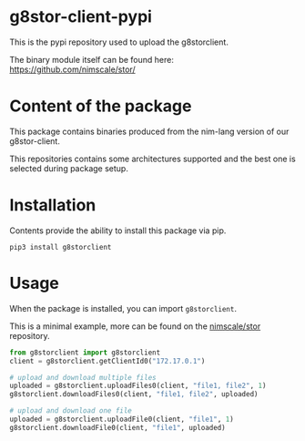 # g8stor-client-pypi
This is the pypi repository used to upload the g8storclient.

The binary module itself can be found here: https://github.com/nimscale/stor/

# Content of the package
This package contains binaries produced from the nim-lang version of our g8stor-client.

This repositories contains some architectures supported and the best one is selected during package setup.

# Installation
Contents provide the ability to install this package via pip.
```
pip3 install g8storclient
```

# Usage
When the package is installed, you can import `g8storclient`.

This is a minimal example, more can be found on the [nimscale/stor](https://github.com/nimscale/stor) repository.

```python
from g8storclient import g8storclient
client = g8storclient.getClientId0("172.17.0.1")

# upload and download multiple files
uploaded = g8storclient.uploadFiles0(client, "file1, file2", 1)
g8storclient.downloadFiles0(client, "file1, file2", uploaded)

# upload and download one file
uploaded = g8storclient.uploadFile0(client, "file1", 1)
g8storclient.downloadFile0(client, "file1", uploaded)
```
